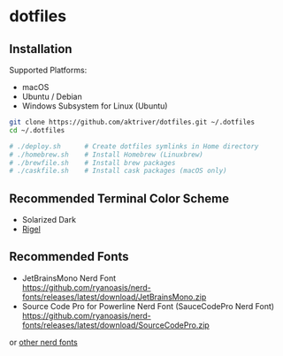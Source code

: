 # dotfiles

## Installation

Supported Platforms:

- macOS
- Ubuntu / Debian
- Windows Subsystem for Linux (Ubuntu)

```sh
git clone https://github.com/aktriver/dotfiles.git ~/.dotfiles
cd ~/.dotfiles

# ./deploy.sh      # Create dotfiles symlinks in Home directory
# ./homebrew.sh    # Install Homebrew (Linuxbrew)
# ./brewfile.sh    # Install brew packages
# ./caskfile.sh    # Install cask packages (macOS only)
```

## Recommended Terminal Color Scheme

- Solarized Dark
- [Rigel](https://github.com/rigellute/rigel)

## Recommended Fonts

- JetBrainsMono Nerd Font<br>
  https://github.com/ryanoasis/nerd-fonts/releases/latest/download/JetBrainsMono.zip
- Source Code Pro for Powerline Nerd Font (SauceCodePro Nerd Font)<br>
  https://github.com/ryanoasis/nerd-fonts/releases/latest/download/SourceCodePro.zip

or [other nerd fonts](https://www.nerdfonts.com/font-downloads)

